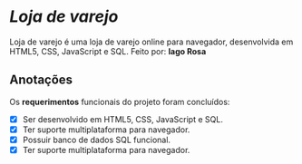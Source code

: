 # *Loja de varejo*
Loja de varejo é uma loja de varejo online para navegador, desenvolvida em HTML5, CSS, JavaScript e SQL.
Feito por: **Iago Rosa**
## Anotações
Os **requerimentos** funcionais do projeto foram concluídos:

* [x] Ser desenvolvido em HTML5, CSS, JavaScript e SQL.
* [x] Ter suporte multiplataforma para navegador.
* [x] Possuir banco de dados SQL funcional.
* [x] Ter suporte multiplataforma para navegador.